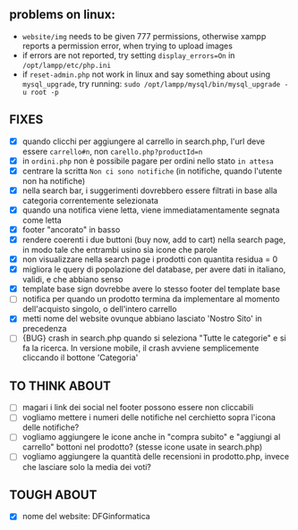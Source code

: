 ## problems on linux:

- `website/img` needs to be given 777 permissions, otherwise xampp reports a permission error, when trying to upload images
- if errors are not reported, try setting `display_errors=On` in `/opt/lampp/etc/php.ini`
- if `reset-admin.php` not work in linux and say something about using `mysql_upgrade`, try running: `sudo /opt/lampp/mysql/bin/mysql_upgrade -u root -p`

## FIXES

- [x] quando clicchi per aggiungere al carrello in search.php, l'url deve essere `carrello#n`, non `carello.php?productId=n`
- [x] in `ordini.php` non è possibile pagare per ordini nello stato `in attesa`
- [x] centrare la scritta `Non ci sono notifiche` (in notifiche, quando l'utente non ha notifiche)
- [x] nella search bar, i suggerimenti dovrebbero essere filtrati in base alla categoria correntemente selezionata
- [x] quando una notifica viene letta, viene immediatamentamente segnata come letta
- [x] footer "ancorato" in basso
- [x] rendere coerenti i due buttoni (buy now, add to cart) nella search page, in modo tale che entrambi usino sia icone che parole
- [x] non visualizzare nella search page i prodotti con quantita residua = 0
- [x] migliora le query di popolazione del database, per avere dati in italiano, validi, e che abbiano senso
- [x] template base sign dovrebbe avere lo stesso footer del template base
- [ ] notifica per quando un prodotto termina da implementare al momento dell'acquisto singolo, o dell'intero carrello
- [x] metti nome del website ovunque abbiano lasciato 'Nostro Sito' in precedenza
- [ ] {BUG} crash in search.php quando si seleziona "Tutte le categorie" e si fa la ricerca. In versione mobile, il crash avviene semplicemente cliccando il bottone 'Categoria'

## TO THINK ABOUT

- [ ] magari i link dei social nel footer possono essere non cliccabili
- [ ] vogliamo mettere i numeri delle notifiche nel cerchietto sopra l'icona delle notifiche?
- [ ] vogliamo aggiungere le icone anche in "compra subito" e "aggiungi al carrello" bottoni nel prodotto? (stesse icone usate in search.php)
- [ ] vogliamo aggiungere la quantità delle recensioni in prodotto.php, invece che lasciare solo la media dei voti?

## TOUGH ABOUT

- [x] nome del website: DFGinformatica
